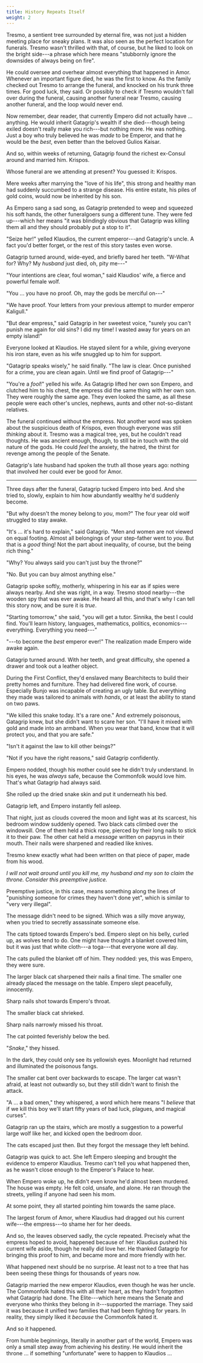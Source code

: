 ```yaml
---
title: History Repeats Itself
weight: 2
---
```

Tresmo, a sentient tree surrounded by eternal fire, was not just a hidden meeting place for sneaky plans. It was also seen as the perfect location for funerals. Tresmo wasn't thrilled with that, of course, but he liked to look on the bright side---a phrase which here means "stubbornly ignore the downsides of always being on fire". 

He could oversee and overhear almost everything that happened in Amor. Whenever an important figure died, he was the first to know. As the family checked out Tresmo to arrange the funeral, and knocked on his trunk three times. For good luck, they said. Or possibly to check if Tresmo wouldn't fall over during the funeral, causing another funeral near Tresmo, causing another funeral, and the loop would never end.

Now remember, dear reader, that currently Empero did not actually have ... anything. He would inherit Gatagrip's wealth if she died---though being exiled doesn't really make you rich---but nothing more. He was nothing. Just a boy who truly believed he was _made_ to be Emperor, and that he would be the _best_, even better than the beloved Gulios Kaisar.

And so, within weeks of returning, Gatagrip found the richest ex-Consul around and married him. Krispos.

Whose funeral are we attending at present? You guessed it: Krispos. 

Mere weeks after marrying the "love of his life", this strong and healthy man had suddenly succumbed to a strange disease. His entire estate, his piles of gold coins, would now be inherited by his son.

As Empero sang a sad song, as Gatagrip pretended to weep and squeezed his soft hands, the other funeralgoers sung a different tune. They were fed up---which her means "it was blindingly obvious that Gatagrip was killing them all and they should probably put a stop to it".

"Seize her!" yelled Klaudios, the current emperor---and Gatagrip's uncle. A fact you'd better forget, or the rest of this story tastes even worse.

Gatagrip turned around, wide-eyed, and briefly bared her teeth. "W-What for? Why? My _husband_ just died, oh, pity me---"

"Your intentions are clear, foul woman," said Klaudios' wife, a fierce and powerful female wolf.

"You ... you have no proof. Oh, may the gods be merciful on---"

"We have proof. Your letters from your previous attempt to murder emperor Kaligull."

"But dear empress," said Gatagrip in her sweetest voice, "surely you can't punish me again for old sins? I did my time! I wasted away for years on an empty island!"

Everyone looked at Klaudios. He stayed silent for a while, giving everyone his iron stare, even as his wife snuggled up to him for support. 

"Gatagrip speaks wisely," he said finally. "The law is clear. Once punished for a crime, you are clean again. Until we find proof of Gatagrip---"

"You're a _fool_!" yelled his wife. As Gatagrip lifted her own son Empero, and clutched him to his chest, the empress did the same thing with her own son. They were roughly the same age. They even looked the same, as all these people were each other's uncles, nephews, aunts and other not-so-distant relatives.

The funeral continued without the empress. Not another word was spoken about the suspicious death of Krispos, even though everyone was still _thinking_ about it. Tresmo was a magical tree, yes, but he couldn't read thoughts. He was ancient enough, though, to still be in touch with the old nature of the gods. He could _feel_ the anxiety, the hatred, the thirst for revenge among the people of the Senate.

Gatagrip's late husband had spoken the truth all those years ago: nothing that involved her could ever be good for Amor.

___

Three days after the funeral, Gatagrip tucked Empero into bed. And she tried to, slowly, explain to him how abundantly wealthy he'd suddenly become.

"But why doesn't the money belong to _you_, mom?" The four year old wolf struggled to stay awake.

"It's ... it's hard to explain," said Gatagrip. "Men and women are not viewed on equal footing. Almost all belongings of your step-father went to _you_. But that is a _good_ thing! Not the part about inequality, of course, but the being rich thing."

"Why? You always said you can't just buy the throne?"

"No. But you can buy almost anything else." 

Gatagrip spoke softly, motherly, whispering in his ear as if spies were always nearby. And she was right, in a way. Tresmo stood nearby---the wooden spy that was ever awake. He heard all this, and that's why I can tell this story now, and be sure it is _true_. 

"Starting tomorrow," she said, "you will get a tutor. Sinnika, the best I could find. You'll learn history, languages, mathematics, politics, economics---everything. Everything you need---"

"---to become the _best_ emperor ever!" The realization made Empero wide awake again.

Gatagrip turned around. With her teeth, and great difficulty, she opened a drawer and took out a leather object. 

During the First Conflict, they'd enslaved many Bearchitects to build their pretty homes and furniture. They had delivered fine work, of course. Especially Bunjo was incapable of creating an ugly table. But everything they made was tailored to animals with _hands_, or at least the ability to stand on two paws.

"We killed this snake today. It's a rare one." And extremely poisonous, Gatagrip knew, but she didn't want to scare her son. "I'll have it mixed with gold and made into an armband. When you wear that band, know that it will protect you, and that you are safe."

"Isn't it against the law to kill other beings?"

"Not if you have the right reasons," said Gatagrip confidently.

Empero nodded, though his mother could see he didn't truly understand. In his eyes, he was _always_ safe, because the Commonfolk would love him. That's what Gatagrip had always said.

She rolled up the dried snake skin and put it underneath his bed.

Gatagrip left, and Empero instantly fell asleep.

That night, just as clouds covered the moon and light was at its scarcest, his bedroom window suddenly opened. Two black cats climbed over the windowsill. One of them held a thick rope, pierced by their long nails to stick it to their paw. The other cat held a _message_ written on papyrus in their mouth. Their nails were sharpened and readied like knives.

Tresmo knew exactly what had been written on that piece of paper, made from his wood.

_I will not wait around until you kill me, my husband and my son to claim the throne. Consider this preemptive justice._

Preemptive justice, in this case, means something along the lines of "punishing someone for crimes they haven't done yet", which is similar to "very very illegal".

The message didn't need to be signed. Which was a silly move anyway, when you tried to secretly assassinate someone else.

The cats tiptoed towards Empero's bed. Empero slept on his belly, curled up, as wolves tend to do. One might have thought a blanket covered him, but it was just that white cloth---a toga---that everyone wore all day.

The cats pulled the blanket off of him. They nodded: yes, this was Empero, they were sure.

The larger black cat sharpened their nails a final time. The smaller one already placed the message on the table. Empero slept peacefully, innocently.

Sharp nails shot towards Empero's throat.

The smaller black cat shrieked.

Sharp nails narrowly missed his throat.

The cat pointed feverishly below the bed.

"_Snake_," they hissed.

In the dark, they could only see its yellowish eyes. Moonlight had returned and illuminated the poisonous fangs.

The smaller cat bent over backwards to escape. The larger cat wasn't afraid, at least not outwardly so, but they still didn't want to finish the attack.

"A ... a bad omen," they whispered, a word which here means "I _believe_ that if we kill this boy we'll start fifty years of bad luck, plagues, and magical curses".

Gatagrip ran up the stairs, which are mostly a suggestion to a powerful large wolf like her, and kicked open the bedroom door.

The cats escaped just then. But they forgot the message they left behind.

Gatagrip was quick to act. She left Empero sleeping and brought the evidence to emperor Klaudius. Tresmo can't tell you what happened then, as he wasn't close enough to the Emperor's Palace to hear.

When Empero woke up, he didn't even know he'd almost been murdered. The house was empty. He felt cold, unsafe, and alone. He ran through the streets, yelling if anyone had seen his mom.

At some point, they all started pointing him towards the same place.

The largest forum of Amor, where Klaudius had dragged out his current wife---the empress---to shame her for her deeds.

And so, the leaves observed sadly, the cycle repeated. Precisely what the empress hoped to avoid, happened because of her: Klaudius pushed his current wife aside, though he really did love her. He thanked Gatagrip for bringing this proof to him, and became more and more friendly with her.

What happened next should be no surprise. At least not to a tree that has been seeing these things for thousands of years now.

Gatagrip married the new emperor Klaudios, even though he was her uncle. The Commonfolk hated this with all their heart, as they hadn't forgotten what Gatagrip had done. The Elite---which here means the Senate and everyone who thinks they belong in it---supported the marriage. They said it was because it unified two families that had been fighting for years. In reality, they simply liked it _because_ the Commonfolk hated it. 

And so it happened.

From humble beginnings, literally in another part of the world, Empero was only a small step away from achieving his destiny. He would inherit the throne ... if something "unfortunate" were to happen to Klaudios ...